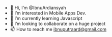 - 👋 Hi, I’m @IbnuArdiansyah
- 👀 I’m interested in Mobile Apps Dev.
- 🌱 I’m currently learning Javascript
- 💞️ I’m looking to collaborate on a huge project
- 📫 How to reach me ibnuputraard@gmail.com

<!---
IbnuArdiansyah/IbnuArdiansyah is a ✨ special ✨ repository because its `README.md` (this file) appears on your GitHub profile.
You can click the Preview link to take a look at your changes.
--->
